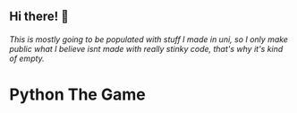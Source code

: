 ## Hi there! 👋

###### This is mostly going to be populated with stuff I made in uni, so I only make public what I believe isnt made with really stinky code, that's why it's kind of empty.

# Python The Game

######


<!--

Here are some ideas to get you started:

- 🔭 I’m currently working on ...
- 🌱 I’m currently learning ...
- 👯 I’m looking to collaborate on ...
- 🤔 I’m looking for help with ...
- 💬 Ask me about ...
- 📫 How to reach me: ...
- 😄 Pronouns: ...
- ⚡ Fun fact: ...
-->
